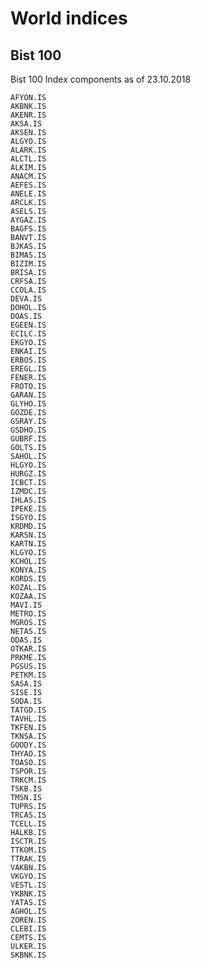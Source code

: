 # World indices




## Bist 100 

Bist 100 Index components as of 23.10.2018

    AFYON.IS
    AKBNK.IS
    AKENR.IS
    AKSA.IS
    AKSEN.IS
    ALGYO.IS
    ALARK.IS
    ALCTL.IS
    ALKIM.IS
    ANACM.IS
    AEFES.IS
    ANELE.IS
    ARCLK.IS
    ASELS.IS
    AYGAZ.IS
    BAGFS.IS
    BANVT.IS
    BJKAS.IS
    BIMAS.IS
    BIZIM.IS
    BRISA.IS
    CRFSA.IS
    CCOLA.IS
    DEVA.IS
    DOHOL.IS
    DOAS.IS
    EGEEN.IS
    ECILC.IS
    EKGYO.IS
    ENKAI.IS
    ERBOS.IS
    EREGL.IS
    FENER.IS
    FROTO.IS
    GARAN.IS
    GLYHO.IS
    GOZDE.IS
    GSRAY.IS
    GSDHO.IS
    GUBRF.IS
    GOLTS.IS
    SAHOL.IS
    HLGYO.IS
    HURGZ.IS
    ICBCT.IS
    IZMDC.IS
    IHLAS.IS
    IPEKE.IS
    ISGYO.IS
    KRDMD.IS
    KARSN.IS
    KARTN.IS
    KLGYO.IS
    KCHOL.IS
    KONYA.IS
    KORDS.IS
    KOZAL.IS
    KOZAA.IS
    MAVI.IS
    METRO.IS
    MGROS.IS
    NETAS.IS
    ODAS.IS
    OTKAR.IS
    PRKME.IS
    PGSUS.IS
    PETKM.IS
    SASA.IS
    SISE.IS
    SODA.IS
    TATGD.IS
    TAVHL.IS
    TKFEN.IS
    TKNSA.IS
    GOODY.IS
    THYAO.IS
    TOASO.IS
    TSPOR.IS
    TRKCM.IS
    TSKB.IS
    TMSN.IS
    TUPRS.IS
    TRCAS.IS
    TCELL.IS
    HALKB.IS
    ISCTR.IS
    TTKOM.IS
    TTRAK.IS
    VAKBN.IS
    VKGYO.IS
    VESTL.IS
    YKBNK.IS
    YATAS.IS
    AGHOL.IS
    ZOREN.IS
    CLEBI.IS
    CEMTS.IS
    ULKER.IS
    SKBNK.IS

